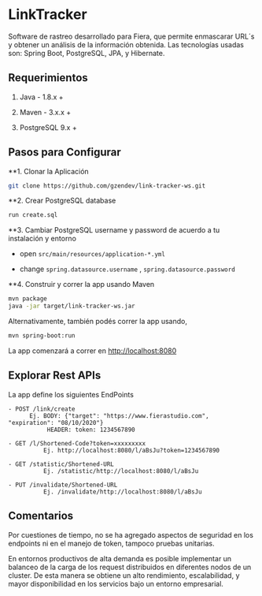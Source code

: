 # LinkTracker

Software de rastreo desarrollado para Fiera, que permite enmascarar URL´s y obtener un análisis de la información obtenida. Las tecnologías usadas son: Spring Boot, PostgreSQL, JPA, y Hibernate.

## Requerimientos

1. Java - 1.8.x +

2. Maven - 3.x.x +

3. PostgreSQL 9.x +

## Pasos para Configurar

**1. Clonar la Aplicación

```bash
git clone https://github.com/gzendev/link-tracker-ws.git
```

**2. Crear PostgreSQL database

```bash
run create.sql
```

**3. Cambiar PostgreSQL username y password de acuerdo a tu instalación y entorno

+ open `src/main/resources/application-*.yml`

+ change `spring.datasource.username` , `spring.datasource.password` 

**4. Construir y correr la app usando Maven 

```bash
mvn package
java -jar target/link-tracker-ws.jar
```

Alternativamente, también podés correr la app usando,

```bash
mvn spring-boot:run
```

La app comenzará a correr en <http://localhost:8080>


## Explorar Rest APIs

La app define los siguientes EndPoints

	- POST /link/create
		  Ej. BODY: {"target": "https://www.fierastudio.com", "expiration": "08/10/2020"}
		 	   HEADER: token: 1234567890
		 	   
	- GET /l/Shortened-Code?token=xxxxxxxxx
			  Ej. http://localhost:8080/l/aBsJu?token=1234567890
			  
	- GET /statistic/Shortened-URL
			  Ej. /statistic/http://localhost:8080/l/aBsJu
			  
	- PUT /invalidate/Shortened-URL
			  Ej. /invalidate/http://localhost:8080/l/aBsJu
			  
## Comentarios
Por cuestiones de tiempo, no se ha agregado aspectos de seguridad en los endpoints ni en el manejo de token, tampoco pruebas unitarias.

En entornos productivos de alta demanda es posible implementar un balanceo de la carga de los request distribuidos en diferentes nodos de un cluster. De esta manera se obtiene un alto rendimiento, escalabilidad, y mayor disponibilidad en los servicios bajo un entorno empresarial.









